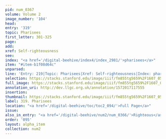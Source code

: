```yaml
---
pid: num_0367
volume: Volume 2
image_number: '104'
head: 
entry: '319'
topic: Pharisees
first_letter: 301-325
page: 
add: 
xref: Self-righteousness
see: 
index: "<a href='/digital-beehive/index4/index_2981/'>pharisees</a>"
item: "#item-b1f08d64c"
unparsed: 
line: 'Entry: 219|Topic: Pharisees|Xref: Self-righteousness|Index: pharisees|#item-b1f08d64c'
selection: https://stacks.stanford.edu/image/iiif/fm855tg5659%2F1607_0571/874,2784,2862,304/full/0/default.jpg
full_image: https://stacks.stanford.edu/image/iiif/fm855tg5659%2F1607_0571/full/full/0/default.jpg
annotation_uri: http://dev.llgc.org.uk/annotation/1572017117555
insertion: 
thumbnail: https://stacks.stanford.edu/image/iiif/fm855tg5659%2F1607_0571/874,2784,600,180/250,/0/default.jpg
label: 319. Pharisees
location: "<a href='/digital-beehive/toc/toc2_094/'>Full Page</a>"
issue: 
also_in_entry: "<a href='/digital-beehive/num2/num_0366/'>Righteous</a>"
order: '095'
layout: alpha_item
collection: num2
---
```

